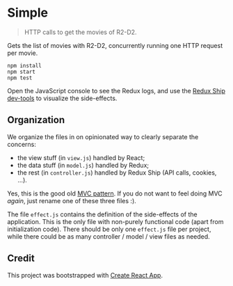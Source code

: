 # Simple
> HTTP calls to get the movies of R2-D2.

Gets the list of movies with R2-D2, concurrently running one HTTP request per movie.

```
npm install
npm start
npm test
```

Open the JavaScript console to see the Redux logs, and use the [Redux Ship dev-tools](https://github.com/clarus/redux-ship-devtools) to visualize the side-effects.

## Organization
We organize the files in on opinionated way to clearly separate the concerns:
* the view stuff (in `view.js`) handled by React;
* the data stuff (in `model.js`) handled by Redux;
* the rest (in `controller.js`) handled by Redux Ship (API calls, cookies, ...).

Yes, this is the good old [MVC pattern](https://en.wikipedia.org/wiki/Model–view–controller). If you do not want to feel doing MVC *again*, just rename one of these three files :).

The file `effect.js` contains the definition of the side-effects of the application. This is the only file with non-purely functional code (apart from initialization code). There should be only one `effect.js` file per project, while there could be as many controller / model / view files as needed.

## Credit
This project was bootstrapped with [Create React App](https://github.com/facebookincubator/create-react-app).
